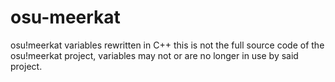 # osu-meerkat
osu!meerkat variables rewritten in C++
this is not the full source code of the osu!meerkat project, variables may not or are no longer in use by said project.
